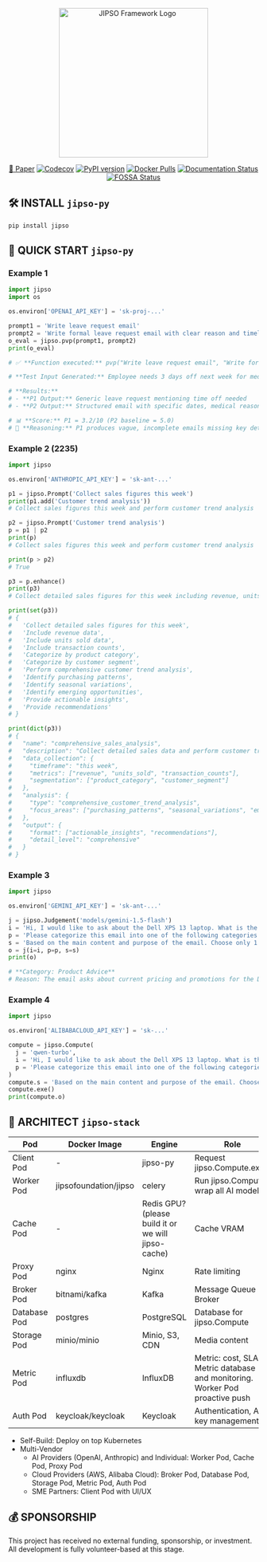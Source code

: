 <p align="center">
  <img width="300" src="https://cdn.jipso.org/logo/jipso_framework.svg" alt="JIPSO Framework Logo"/>
</p>

<p align="center">
  <a href="https://cdn.jipso.org/paper/en/main.pdf" title="JIPSO Framework Paper" target="_blank" rel="noopener"><span>📰 Paper</span></a>
  <a href="https://codecov.io/gh/jipso-foundation/jipso-py"><img src="https://codecov.io/gh/jipso-foundation/jipso-py/branch/main/graph/badge.svg" alt="Codecov"/></a>
  <a href="https://pypi.org/project/jipso"><img src="https://badge.fury.io/py/jipso.svg" alt="PyPI version"/></a>
  <a href="https://hub.docker.com/r/jipsofoundation/jipso"><img src="https://img.shields.io/docker/pulls/jipsofoundation/jipso" alt="Docker Pulls"/></a>
  <a href="https://jipso-py.readthedocs.io/en/latest"><img src="https://readthedocs.org/projects/jipso-py/badge/?version=latest" alt="Documentation Status"/></a>
  <!-- <a href="https://doi.org/10.5281/zenodo.1234567"><img src="https://zenodo.org/badge/DOI/10.5281/zenodo.1234567.svg" alt="DOI"/></a> -->
  <a href="https://app.fossa.com/projects/git%2Bgithub.com%2Fjipso-foundation%2Fjipso-py?ref=badge_shield"><img src="https://app.fossa.com/api/projects/git%2Bgithub.com%2Fjipso-foundation%2Fjipso-py.svg?type=shield" alt="FOSSA Status"/></a>
</p>


## 🛠️ INSTALL `jipso-py`

```bash
pip install jipso
```

## 🚀 QUICK START `jipso-py`

### Example 1

```python
import jipso
import os

os.environ['OPENAI_API_KEY'] = 'sk-proj-...'

prompt1 = 'Write leave request email'
prompt2 = 'Write formal leave request email with clear reason and timeline'
o_eval = jipso.pvp(prompt1, prompt2)
print(o_eval)

# ✅ **Function executed:** pvp("Write leave request email", "Write formal leave request email with clear reason and timeline"

# **Test Input Generated:** Employee needs 3 days off next week for medical appointment

# **Results:**
# - **P1 Output:** Generic leave request mentioning time off needed
# - **P2 Output:** Structured email with specific dates, medical reason, coverage arrangements, and professional formatting

# 📊 **Score:** P1 = 3.2/10 (P2 baseline = 5.0)
# 📝 **Reasoning:** P1 produces vague, incomplete emails missing key details like specific dates, reasons, and professional structure. P2's explicit requirements for "clear reason and timeline" generate comprehensive, actionable requests that managers can easily approve. P2 consistently outperforms P1 in completeness, professionalism, and practical utility.
```

### Example 2 (2235)

```python
import jipso

os.environ['ANTHROPIC_API_KEY'] = 'sk-ant-...'

p1 = jipso.Prompt('Collect sales figures this week')
print(p1.add('Customer trend analysis'))
# Collect sales figures this week and perform customer trend analysis

p2 = jipso.Prompt('Customer trend analysis')
p = p1 | p2
print(p)
# Collect sales figures this week and perform customer trend analysis

print(p > p2)
# True

p3 = p.enhance()
print(p3)
# Collect detailed sales figures for this week including revenue, units sold, and transaction counts by product category and customer segment, then perform comprehensive customer trend analysis identifying purchasing patterns, seasonal variations, and emerging opportunities with actionable insights and recommendations

print(set(p3))
# {
#   'Collect detailed sales figures for this week',
#   'Include revenue data', 
#   'Include units sold data',
#   'Include transaction counts',
#   'Categorize by product category',
#   'Categorize by customer segment', 
#   'Perform comprehensive customer trend analysis',
#   'Identify purchasing patterns',
#   'Identify seasonal variations', 
#   'Identify emerging opportunities',
#   'Provide actionable insights',
#   'Provide recommendations'
# }

print(dict(p3))
# {
#   "name": "comprehensive_sales_analysis",
#   "description": "Collect detailed sales data and perform customer trend analysis",
#   "data_collection": {
#     "timeframe": "this week",
#     "metrics": ["revenue", "units_sold", "transaction_counts"],
#     "segmentation": ["product_category", "customer_segment"]
#   },
#   "analysis": {
#     "type": "comprehensive_customer_trend_analysis",
#     "focus_areas": ["purchasing_patterns", "seasonal_variations", "emerging_opportunities"]
#   },
#   "output": {
#     "format": ["actionable_insights", "recommendations"],
#     "detail_level": "comprehensive"
#   }
# }
```

### Example 3

```python
import jipso

os.environ['GEMINI_API_KEY'] = 'sk-ant-...'

j = jipso.Judgement('models/gemini-1.5-flash')
i = 'Hi, I would like to ask about the Dell XPS 13 laptop. What is the current price and are there any promotions? Thank you!'
p = 'Please categorize this email into one of the following categories: Product Advice, Complaints, Technical Support, Orders, Other'
s = 'Based on the main content and purpose of the email. Choose only 1 category that best fits.'
o = j(i=i, p=p, s=s)
print(o)

# **Category: Product Advice**
# Reason: The email asks about current pricing and promotions for the Dell XPS 13 laptop, indicating the sender is researching to make a purchase decision — in the product consulting group.
```

### Example 4

```python
import jipso

os.environ['ALIBABACLOUD_API_KEY'] = 'sk-...'

compute = jipso.Compute(
  j = 'qwen-turbo',
  i = 'Hi, I would like to ask about the Dell XPS 13 laptop. What is the current price and are there any promotions? Thank you!',
  p = 'Please categorize this email into one of the following categories: Product Advice, Complaints, Technical Support, Orders, Other',
)
compute.s = 'Based on the main content and purpose of the email. Choose only 1 category that best fits.'
compute.exe()
print(compute.o)
```

## 🕌 ARCHITECT `jipso-stack`

|Pod|Docker Image|Engine|Role|
|--|--|--|--|
|Client Pod|-|jipso-py|Request jipso.Compute.exe()|
|Worker Pod|jipsofoundation/jipso|celery|Run jipso.Compute, wrap all AI model|
|Cache Pod|-| Redis GPU? (please build it or we will jipso-cache) | Cache VRAM |
|Proxy Pod| nginx| Nginx |Rate limiting |
|Broker Pod| bitnami/kafka | Kafka|Message Queue Broker|
|Database Pod|postgres|PostgreSQL|Database for jipso.Compute|
|Storage Pod|minio/minio|Minio, S3, CDN|Media content|
|Metric Pod| influxdb | InfluxDB| Metric: cost, SLA. Metric database and monitoring. Worker Pod proactive push|
|Auth Pod|keycloak/keycloak|Keycloak|Authentication, API key management|

- Self-Build: Deploy on top Kubernetes
- Multi-Vendor
  + AI Providers (OpenAI, Anthropic) and Individual: Worker Pod, Cache Pod, Proxy Pod
  + Cloud Providers (AWS, Alibaba Cloud): Broker Pod, Database Pod, Storage Pod, Metric Pod, Auth Pod
  + SME Partners: Client Pod with UI/UX

## 💰 SPONSORSHIP
This project has received no external funding, sponsorship, or investment. All development is fully volunteer-based at this stage.



<!-- ## 🧭 ROADMAP

The library currently only introduces concepts and abstract classes. JIPSO Foundation needs to work with **AI platforms** to innovate APIs in the JIPSO style, and requires funding to maintain the library.

Library Development Roadmap:
- ✅ v0.1: Establish CI/CD pipeline
- 👉 v0.2: JIPSO Foundation drafts abstract classes
- [ ] v0.3: JIPSO Foundation aligns with AI developers on abstract classes
- [ ] v0.4: Open for community contributions to build abstract classes
- [ ] v1.0: Alpha release with new APIs
- [ ] v1.1: Beta release with new APIs
- [ ] v1.2: Open for community contributions to development

**⚠️ Local AI Limitation**: The current Docker release does not support local AI providers (Ollama, HuggingFace) due to dependency overhead - local AI packages increase image size from ~300MB to ~4.5GB and require 16-32GB RAM. **JIPSO Foundation is actively collaborating with AI platform vendors** to develop lightweight client SDKs and hybrid deployment architectures. For immediate local AI needs, use development installation (`pip install jipso[local]`) or Docker Compose with separate inference containers.

## 👥 COMMUNITY DISCUSSION AND CONTRIBUTION (PLANNING)

### JIPSO Community Proposal
**JCP (JIPSO Community Proposal)** is a design document that provides information to the JIPSO community or describes a new feature, process, or enhancement for the JIPSO Framework. Similar to Python's PEP or LangChain's RFC, JCPs serve as the primary mechanism for proposing major changes, collecting community input, and documenting design decisions.

JCPs differ from traditional RFCs through their domain-expertise consensus model - admins from channels with the same technical specialty across different language regions must reach consensus (e.g., Privacy experts from English, Chinese, Russian, Indian, and Vietnamese channels collaborate; Enterprise specialists across all regions coordinate; Technical architecture experts form cross-language working groups). This ensures domain expertise alignment while maintaining global technical consistency, eliminating the need for full cross-domain consensus between unrelated specializations.

### Education Community (Microsoft Teams)
| Community | Admin |
|--|--|
[🇬🇧 JIPSO Education Global](https://teams.live.com/l/community/FEA2r9tFxkode6yegE) | vacancy |
[🇨🇳 JIPSO Education 中国](https://teams.live.com/l/community/FEA3iZADI16JNJ01gI) | vacancy |
[🇷🇺 JIPSO Education Россия](https://teams.live.com/l/community/FEA8Kbpi0O42WF1WgI) | vacancy |
[🇮🇳 JIPSO Education भारत](https://teams.live.com/l/community/FEAqZ2DW6oEYBMnYgI) | vacancy |
[🇻🇳 JIPSO Education Việt Nam](https://teams.live.com/l/community/FEANIvvgtmficCm6wE) | vacancy |
[Youtube]() | vacancy |
[Tiktok: @jipso.foundation](https://www.tiktok.com/@jipso.foundation) | vacancy |

### AI Developer Community (Discord)
| Community | Admin |
|--|--|
[🇬🇧 #ai-developer-community](https://discord.gg/vbBe8W5jqW) | vacancy |
[🇨🇳 #ai框架开发者社区](https://discord.gg/evCQQMF7Xd) | vacancy |
[🇷🇺 #разработчики-ai-фреймворков](https://discord.gg/eUBPHQsEAZN) | vacancy |
[🇮🇳 #ai-framework-विकासकर्ता](https://discord.gg/hDhnqw5TVn) | vacancy |
[🇩🇪 #ai-framework-entwickler](https://discord.gg/HcQvxqYpuZ) | vacancy |
[🇫🇷 #développeurs-framework-ia](https://discord.gg/BnhNNHNJC2) | vacancy |
[🇯🇵 #aiフレームワーク開発者](https://discord.gg/gYuAJBzBZf) | vacancy |
[🇰🇷 #ai프레임워크-개발자](https://discord.gg/yCkVfzKxg8) | vacancy |
[🇻🇳 #nhà-sáng-phát-triển-ai](https://discord.gg/jXXwFmgXrF) | vacancy |


### Content Creator Community (Discord)
| Community | Admin |
|--|--|
[🇬🇧 #content-creator-community](https://discord.gg/PUVcnMQnFx) | vacancy |
[🇨🇳 #内容创作者社区](https://discord.gg/kjpfv5SVp6) | vacancy |
[🇷🇺 #сообщество-контент-криэйторов](https://discord.gg/yuWuMVemVC) | vacancy |
[🇮🇳 #सामग्री-निर्माता-समुदाय](https://discord.gg/u8QmExRdCA) | vacancy |
[🇩🇪 #content-creator-gemeinschaft](https://discord.gg/PG8N8NpECY) | vacancy |
[🇫🇷 #communauté-créateurs-de-contenu](https://discord.gg/NR9DrDeU22) | vacancy |
[🇯🇵 #コンテンツ制作者コミュニティ](https://discord.gg/FdaWFtbzX5) | vacancy |
[🇰🇷 #콘텐츠-창작자-커뮤니티](https://discord.gg/8jtwVykkMC) | vacancy |
[🇻🇳 #nhà-sáng-tạo-nội-dung-số](https://discord.gg/yH7kZwPX4M) | vacancy |

### Game Text Based Community (Discord)
| Community | Admin |
|--|--|
[🇬🇧 #game-text-based-community](https://discord.gg/35gsJgjHNc) | vacancy |
[🇨🇳 #文字冒险游戏开发者](https://discord.gg/AZssCCP3mD) | vacancy |
[🇷🇺 #разработчики-текстовых-игр](https://discord.gg/9YXQFUjcB2) | vacancy |
[🇮🇳 #पाठ-आधारित-गेम-डेवलपर](https://discord.gg/e2TkzKRWu8) | vacancy |
[🇩🇪 #textbasierte-spieleentwickler](https://discord.gg/H42wAERmpv) | vacancy |
[🇫🇷 #développeurs-jeux-textuels](https://discord.gg/MB44uty7v2) | vacancy |
[🇯🇵 #テキストゲーム開発者](https://discord.gg/aYP2u2nYXU) | vacancy |
[🇰🇷 #텍스트-게임-개발자](https://discord.gg/84jYADk2HR) | vacancy |
[🇻🇳 #nhà-phát-triển-game-dạng-văn-bản](https://discord.gg/s3JzwFQcZZ) | vacancy |

### Social Community
| Community | Admin |
|--|--|
[Facebook]() | vacancy |
[X: jipsofoundation](https://x.com/jipsofoundation) | vacancy |
[Instagram: jipso_foundation](http://instagram.com/jipso_foundation) | vacancy |
[Threads: @jipso_foundation](https://www.threads.com/@jipso_foundation) | vacancy |

### Announcements Channel
- [🇬🇧 Slack]()
- [🇨🇳 DingTalk]()
- [🇷🇺 Telegram]()
- [🇮🇳 WhatsApp]()
- [🇻🇳 Zalo]()

### Official Contact
- [🌐 Website: jipso.org](https://jipso.org)
- [📬 Email: contact@jipso.org](mailto:contact@jipso.org)
- [🐛 #bug-reports](https://discord.gg/pb8aAMJG6t) -->

